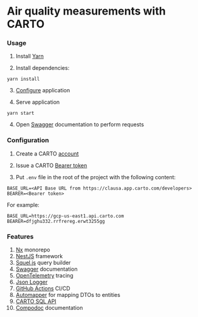 # Air quality measurements with CARTO

### Usage

1. Install [Yarn](https://yarnpkg.com/getting-started/install)

2. Install dependencies:

```shell
yarn install
```

3. [Configure](#configuration) application

4. Serve application

```shell
yarn start
```

4. Open [Swagger](http://localhost:3333/api) documentation to perform requests

### Configuration

1. Create a CARTO [account](https://app.carto.com)

2. Issue a CARTO [Bearer token](https://api-docs.carto.com/)

3. Put `.env` file in the root of the project with the following content:

```
BASE_URL=<API Base URL from https://clausa.app.carto.com/developers>
BEARER=<Bearer token>
```

For example:

```
BASE_URL=https://gcp-us-east1.api.carto.com
BEARER=dfjghu332.rrfrereg.erwt3255gg
```

### Features

1. [Nx](https://nx.dev/getting-started/intro) monorepo
2. [NestJS](https://nestjs.com/) framework
3. [Squel.js](https://hiddentao.github.io/squel/) query builder
4. [Swagger](https://swagger.io/) documentation
5. [OpenTelemetry](https://github.com/pragmaticivan/nestjs-otel) tracing
6. [Json Logger](https://github.com/iamolegga/nestjs-pino)
7. [GitHub Actions](https://docs.github.com/en/actions) CI/CD
8. [Automapper](https://automapperts.netlify.app/) for mapping DTOs to entities
9. [CARTO SQL API](https://api-docs.carto.com/#95aa64ca-128c-4c2c-b156-aa417260050e)
10. [Compodoc](https://compodoc.app/) documentation
